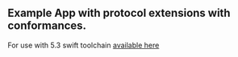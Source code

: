 
## Example App with protocol extensions with conformances.

For use with 5.3 swift toolchain [available here](http://johnholdsworth.com/swift-LOCAL-2020-06-09-a-osx.tar.gz)
